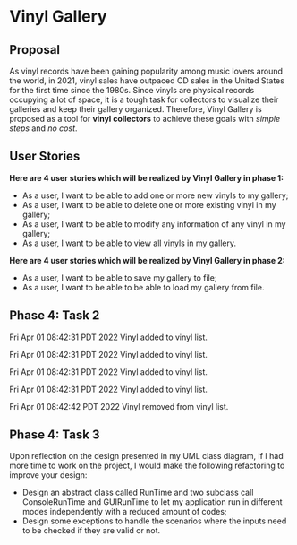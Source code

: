 # Vinyl Gallery

## Proposal

As vinyl records have been gaining popularity among music lovers around the world, in 2021, vinyl sales have outpaced CD
sales in the United States for the first time since the 1980s. Since vinyls are physical records occupying a lot of
space, it is a tough task for collectors to visualize their galleries and keep their gallery organized. Therefore, Vinyl
Gallery is proposed as a tool for **vinyl collectors** to achieve these goals with *simple steps* and *no cost*.

## User Stories

**Here are 4 user stories which will be realized by Vinyl Gallery in phase 1:**

- As a user, I want to be able to add one or more new vinyls to my gallery;
- As a user, I want to be able to delete one or more existing vinyl in my gallery;
- As a user, I want to be able to modify any information of any vinyl in my gallery;
- As a user, I want to be able to view all vinyls in my gallery.

**Here are 4 user stories which will be realized by Vinyl Gallery in phase 2:**

- As a user, I want to be able to save my gallery to file;
- As a user, I want to be able to be able to load my gallery from file.

## Phase 4: Task 2
Fri Apr 01 08:42:31 PDT 2022
Vinyl added to vinyl list.

Fri Apr 01 08:42:31 PDT 2022
Vinyl added to vinyl list.

Fri Apr 01 08:42:31 PDT 2022
Vinyl added to vinyl list.

Fri Apr 01 08:42:31 PDT 2022
Vinyl added to vinyl list.

Fri Apr 01 08:42:42 PDT 2022
Vinyl removed from vinyl list.

## Phase 4: Task 3
Upon reflection on the design presented in my UML class diagram, if I had more time to work on the project, I would make
the following refactoring to improve your design:

- Design an abstract class called RunTime and two subclass call ConsoleRunTime and GUIRunTime to let my application run
in different modes independently with a reduced amount of codes;
- Design some exceptions to handle the scenarios where the inputs need to be checked if they are valid or not.